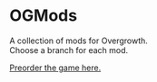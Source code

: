# OGMods
A collection of mods for Overgrowth.  
Choose a branch for each mod.  

[Preorder the game here.](http://www.wolfire.com/overgrowth)
